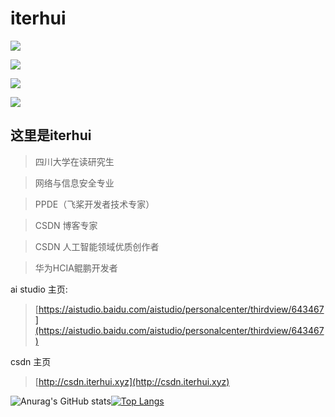 # iterhui

![](https://img.shields.io/badge/Deep%20Learning%20Framework-paddlepaddle-green)

![](https://img.shields.io/badge/Deep%20Learning%20Framework-torch-green)

![](https://img.shields.io/badge/language-python-green)  

![](https://img.shields.io/badge/language-C、C++-green) 


## 这里是iterhui

> 四川大学在读研究生

> 网络与信息安全专业

> PPDE（飞桨开发者技术专家）

> CSDN 博客专家

> CSDN 人工智能领域优质创作者

> 华为HCIA鲲鹏开发者

ai studio 主页:

> [https://aistudio.baidu.com/aistudio/personalcenter/thirdview/643467](https://aistudio.baidu.com/aistudio/personalcenter/thirdview/643467)

csdn 主页

> [http://csdn.iterhui.xyz](http://csdn.iterhui.xyz)


![Anurag's GitHub stats](https://github-readme-stats.vercel.app/api?username=ITerydh&show_icons=true&theme=radical&cache_seconds=200*300)[![Top Langs](https://github-readme-stats.vercel.app/api/top-langs/?username=ITerydh&langs_count=8)](https://github.com/anuraghazra/github-readme-stats)

